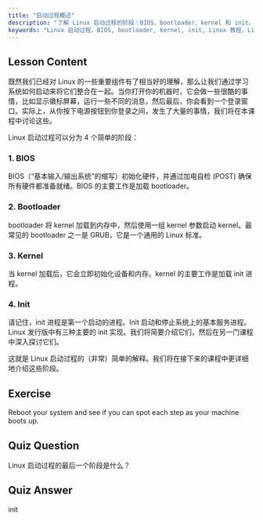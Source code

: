 ```yaml
---
title: "启动过程概述"
description: "了解 Linux 启动过程的阶段：BIOS、bootloader、kernel 和 init。了解 Linux 如何从开机到登录。Linux 初学者必备指南。"
keywords: "Linux 启动过程，BIOS, bootloader, kernel, init, Linux 教程，Linux 指南，初学者"
---
```


## Lesson Content

既然我们已经对 Linux 的一些重要组件有了相当好的理解，那么让我们通过学习系统如何启动来将它们整合在一起。当你打开你的机器时，它会做一些很酷的事情，比如显示徽标屏幕，运行一些不同的消息，然后最后，你会看到一个登录窗口。实际上，从你按下电源按钮到你登录之间，发生了大量的事情，我们将在本课程中讨论这些。

Linux 启动过程可以分为 4 个简单的阶段：

### 1. BIOS

BIOS（“基本输入/输出系统”的缩写）初始化硬件，并通过加电自检 (POST) 确保所有硬件都准备就绪。BIOS 的主要工作是加载 bootloader。

### 2. Bootloader

bootloader 将 kernel 加载到内存中，然后使用一组 kernel 参数启动 kernel。最常见的 bootloader 之一是 GRUB，它是一个通用的 Linux 标准。

### 3. Kernel

当 kernel 加载后，它会立即初始化设备和内存。kernel 的主要工作是加载 init 进程。

### 4. Init

请记住，init 进程是第一个启动的进程。Init 启动和停止系统上的基本服务进程。Linux 发行版中有三种主要的 init 实现。我们将简要介绍它们，然后在另一门课程中深入探讨它们。

这就是 Linux 启动过程的（非常）简单的解释。我们将在接下来的课程中更详细地介绍这些阶段。

## Exercise

Reboot your system and see if you can spot each step as your machine boots up.

## Quiz Question

Linux 启动过程的最后一个阶段是什么？

## Quiz Answer

init
